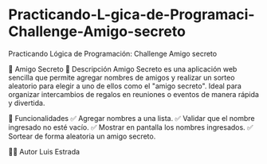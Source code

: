 # Practicando-L-gica-de-Programaci-Challenge-Amigo-secreto
Practicando Lógica de Programación: Challenge Amigo secreto

🎁 Amigo Secreto 🎁
Descripción
Amigo Secreto es una aplicación web sencilla que permite agregar nombres de amigos y realizar un sorteo aleatorio para elegir a uno de ellos como el "amigo secreto". Ideal para organizar intercambios de regalos en reuniones o eventos de manera rápida y divertida.

🎯 Funcionalidades
✅ Agregar nombres a una lista.
✅ Validar que el nombre ingresado no esté vacío.
✅ Mostrar en pantalla los nombres ingresados.
✅ Sortear de forma aleatoria un amigo secreto.

👨‍💻 Autor
Luis Estrada 
